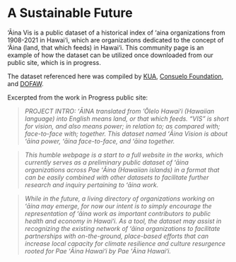 # A Sustainable Future

‘Āina Vis is a public dataset of a historical index of ‘aina organizations from 1908-2021 in Hawai‘i, which are organizations dedicated to the concept of ‘Āina (land, that which feeds) in Hawai‘i.
This community page is an example of how the dataset can be utilized once downloaded from our public site, which is in progress.

The dataset referenced here was compiled by [KUA](http://kuahawaii.org/), [Consuelo Foundation](http://consuelo.org/), and [DOFAW](https://dlnr.hawaii.gov/dofaw/).

Excerpted from the work in Progress public site:
>*PROJECT INTRO:
>ʻĀINA translated from ’Ōlelo Hawaiʻi (Hawaiian language) into English means land, or that which feeds. “VIS” is short for vision, and also means power; in relation to; as compared with; face-to-face with; together. This dataset named ʻĀina Vision is about ʻāina power, ʻāina face-to-face, and ʻāina together.*

>*This humble webpage is a start to a full website in the works, which currently serves as a preliminary public dataset of ʻāina organizations across Pae ʻĀina (Hawaiian islands) in a format that can be easily combined with other datasets to facilitate further research and inquiry pertaining to ʻāina work.*

>*While in the future, a living directory of organizations working on ʻāina may emerge, for now our intent is to simply encourage the representation of ʻāina work as important contributors to public health and economy in Hawaiʻi. As a tool, the dataset may assist in recognizing the existing network of ʻāina organizations to facilitate partnerships with on-the-ground, place-based efforts that can increase local capacity for climate resilience and culture resurgence rooted for Pae ʻĀina Hawaiʻi by Pae ʻĀina Hawaiʻi.*
